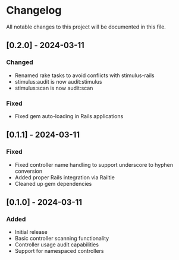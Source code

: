 # Changelog
All notable changes to this project will be documented in this file.

## [0.2.0] - 2024-03-11
### Changed
- Renamed rake tasks to avoid conflicts with stimulus-rails
- stimulus:audit is now audit:stimulus
- stimulus:scan is now audit:scan

### Fixed
- Fixed gem auto-loading in Rails applications

## [0.1.1] - 2024-03-11
### Fixed
- Fixed controller name handling to support underscore to hyphen conversion
- Added proper Rails integration via Railtie
- Cleaned up gem dependencies

## [0.1.0] - 2024-03-11
### Added
- Initial release
- Basic controller scanning functionality
- Controller usage audit capabilities
- Support for namespaced controllers
